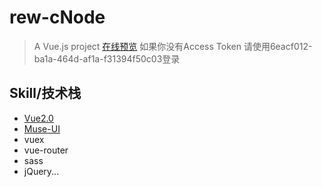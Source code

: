 
# rew-cNode

> A Vue.js project [在线预览](https://l-aug.github.io/rew-cNode/public/index.html)
>如果你没有Access Token 请使用6eacf012-ba1a-464d-af1a-f31394f50c03登录
## Skill/技术栈

- [Vue2.0](https://github.com/vuejs/vuex)
- [Muse-UI](https://github.com/museui/muse-ui)
- vuex
- vue-router
- sass
- jQuery...
